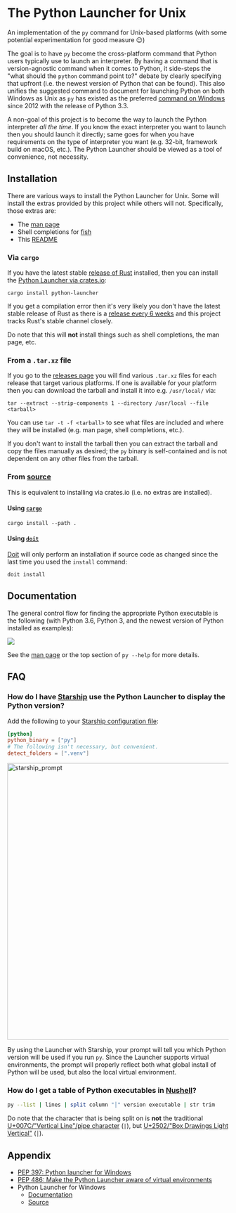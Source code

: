 # The Python Launcher for Unix

An implementation of the `py` command for Unix-based platforms
(with some potential experimentation for good measure 😉)

The goal is to have `py` become the cross-platform command that Python users
typically use to launch an interpreter. By having a command that is
version-agnostic command when it comes to Python, it side-steps the "what should
the `python` command point to?" debate by clearly specifying that upfront (i.e.
the newest version of Python that can be found). This also unifies the suggested
command to document for launching Python on both Windows as Unix as `py` has
existed as the preferred
[command on Windows](https://docs.python.org/3/using/windows.html#launcher)
since 2012 with the release of Python 3.3.

A non-goal of this project is to become the way to launch the Python
interpreter _all the time_. If you know the exact interpreter you want to launch
then you should launch it directly; same goes for when you have
requirements on the type of interpreter you want (e.g. 32-bit, framework build
on macOS, etc.). The Python Launcher should be viewed as a tool of convenience,
not necessity.

## Installation

There are various ways to install the Python Launcher for Unix. Some will
install the extras provided by this project while others will not. Specifically,
those extras are:

- The [man page](https://github.com/brettcannon/python-launcher/blob/main/docs/man-page/py.1.md)
- Shell completions for [fish](https://github.com/brettcannon/python-launcher/blob/main/completions/py.fish)
- This [README](https://github.com/brettcannon/python-launcher/blob/main/README.md)

### Via `cargo`

If you have the latest stable
[release of Rust](https://www.rust-lang.org/tools/install) installed, then you
can install the [Python Launcher via crates.io](https://crates.io/crates/python-launcher):

```
cargo install python-launcher
```

If you get a compilation error then it's very likely you don't have the latest
stable release of Rust as there is a
[release every 6 weeks](https://github.com/rust-lang/rfcs/blob/master/text/0507-release-channels.md)
and this project tracks Rust's stable channel closely.

Do note that this will **not** install things such as shell completions, the man
page, etc.

### From a `.tar.xz` file

If you go to the
[releases page](https://github.com/brettcannon/python-launcher/releases) you will
find various `.tar.xz` files for each release that target various platforms. If
one is available for your platform then you can download the tarball and install
it into e.g. `/usr/local/` via:

```
tar --extract --strip-components 1 --directory /usr/local --file <tarball>
```

You can use `tar -t -f <tarball>` to see what files are included and where they
will be installed (e.g. man page, shell completions, etc.).

If you don't want to install the tarball then you can extract the tarball
and copy the files manually as desired; the `py` binary is self-contained and is
not dependent on any other files from the tarball.

### From [source](https://github.com/brettcannon/python-launcher/)

This is equivalent to installing via crates.io (i.e. no extras are installed).

#### Using [`cargo`](https://doc.rust-lang.org/cargo/)

```
cargo install --path .
```

#### Using [`doit`](https://pydoit.org/)

[Doit](https://pydoit.org/) will only perform an installation if source code as
changed since the last time you used the `install` command:

```
doit install
```

## Documentation

The general control flow for finding the appropriate Python executable is the
following (with Python 3.6, Python 3, and the newest version of Python installed
as examples):

<img src="https://raw.githubusercontent.com/brettcannon/python-launcher/main/docs/control-flow/control_flow.svg">

See the
[man page](https://github.com/brettcannon/python-launcher/blob/main/docs/man-page/py.1.md)
or the top section of `py --help` for more details.

## FAQ

### How do I have [Starship](https://starship.rs/) use the Python Launcher to display the Python version?

Add the following to your [Starship configuration file](https://fishshell.com/docs/current/completions.html#where-to-put-completions):

```TOML
[python]
python_binary = ["py"]
# The following isn't necessary, but convenient.
detect_folders = [".venv"]
```

<img width="630" alt="starship_prompt" src="https://user-images.githubusercontent.com/54418/113020490-807f7e80-9137-11eb-8cf6-69a953017e39.png">

By using the Launcher with Starship, your prompt will tell you which Python
version will be used if you run `py`. Since the Launcher supports virtual
environments, the prompt will properly reflect both what global install of
Python will be used, but also the local virtual environment.

### How do I get a table of Python executables in [Nushell](https://www.nushell.sh/)?

```sh
py --list | lines | split column "│" version executable | str trim
```

Do note that the character that is being split on is **not** the traditional
[U+007C/"Vertical Line"/pipe character](https://www.compart.com/en/unicode/U+007C) (`|`),
but [U+2502/"Box Drawings Light Vertical"](https://www.compart.com/en/unicode/U+2502) (`│`).

## Appendix

- [PEP 397: Python launcher for Windows](https://www.python.org/dev/peps/pep-0397/)
- [PEP 486: Make the Python Launcher aware of virtual environments](https://www.python.org/dev/peps/pep-0486/)
- Python Launcher for Windows
  - [Documentation](https://docs.python.org/3/using/windows.html#launcher)
  - [Source](https://github.com/python/cpython/blob/master/PC/launcher.c)
